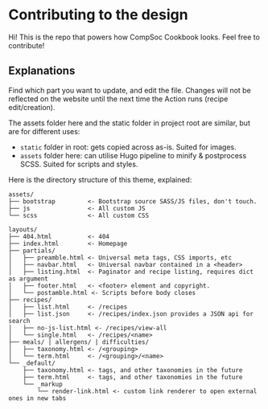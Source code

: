 # Contributing to the design

Hi! This is the repo that powers how CompSoc Cookbook looks.
Feel free to contribute!

## Explanations

Find which part you want to update, and edit the file. Changes will not be
reflected on the website until the next time the Action runs (recipe edit/creation).

The assets folder here and the static folder in project root are similar, but are
for different uses:

- `static` folder in root: gets copied across as-is. Suited for images.
- `assets` folder here: can utilise Hugo pipeline to minify & postprocess SCSS. Suited for scripts and styles.

Here is the directory structure of this theme, explained:

```
assets/
├── bootstrap         <- Bootstrap source SASS/JS files, don't touch.
├── js                <- All custom JS
└── scss              <- All custom CSS

layouts/
├── 404.html          <- 404
├── index.html        <- Homepage
├── partials/
│   ├── preamble.html <- Universal meta tags, CSS imports, etc
│   ├── navbar.html   <- Universal navbar contained in a <header>
│   ├── listing.html  <- Paginator and recipe listing, requires dict as argument
│   ├── footer.html   <- <footer> element and copyright.
│   └── postamble.html <- Scripts before body closes
├── recipes/
│   ├── list.html     <- /recipes
│   ├── list.json     <- /recipes/index.json provides a JSON api for search
│   ├── no-js-list.html <- /recipes/view-all
│   └── single.html   <- /recipes/<name>
├── meals/ | allergens/ | difficulties/
│   ├── taxonomy.html <- /<grouping>
│   └── term.html     <- /<grouping>/<name>
└── _default/
    ├── taxonomy.html <- tags, and other taxonomies in the future
    ├── term.html     <- tags, and other taxonomies in the future
    └── _markup
        └── render-link.html <- custom link renderer to open external ones in new tabs
```
